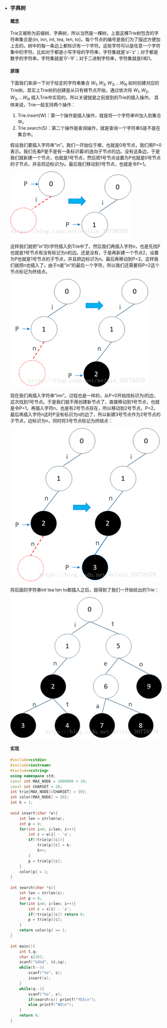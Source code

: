 - ### 字典树
  
  #### 概念
  
  Trie又被称为前缀树、字典树，所以当然是一棵树。上面这棵Trie树包含的字符串集合是{in, inn, int, tea, ten, to}。每个节点的编号是我们为了描述方便加上去的。树中的每一条边上都标识有一个字符。这些字符可以是任意一个字符集中的字符。比如对于都是小写字母的字符串，字符集就是’a’-‘z’；对于都是数字的字符串，字符集就是’0’-‘9’；对于二进制字符串，字符集就是0和1。
  
  #### 原理
  
  下面我们来讲一下对于给定的字符串集合 ${W_1, W_2, W_3, … W_N}$ 如何创建对应的Trie树。其实上Trie树的创建是从只有根节点开始，通过依次将 ${W_1, W_2, W_3, … W_N}$ 插入Trie中实现的。所以关键就是之前提到的Trie的插入操作。
  具体来说，Trie一般支持两个操作：
  
  1. Trie.insert(W)：第一个操作是插入操作，就是将一个字符串W加入到集合中。
  2. Trie.search(S)：第二个操作是查询操作，就是查询一个字符串S是不是在集合中。
  
  假设我们要插入字符串”in”。我们一开始位于根，也就是0号节点，我们用P=0表示。我们先看P是不是有一条标识着i的连向子节点的边。没有这条边，于是我们就新建一个节点，也就是1号节点，然后把1号节点设置为P也就是0号节点的子节点，并且将边标识为i。最后我们移动到1号节点，也就是令P=1。
  
  ![这里写图片描述](images/20180823221726242)
  
  这样我们就把”in”的i字符插入到Trie中了。然后我们再插入字符n，也是先找P也就是1号节点有没有标记为n的边。还是没有，于是再新建一个节点2，设置为P也就是1号节点的子节点，并且把边标识为n。最后再移动到P=2。这样我们就把n也插入了。由于n是”in”的最后一个字符，所以我们还需要将P=2这个节点标记为终结点。
  
  ![这里写图片描述](images/20180823221834440)
  
  现在我们再插入字符串”inn”。过程也是一样的，从P=0开始找标识为i的边，这次找到1号节点。于是我们就不用创建新节点了，直接移动到1号节点，也就是令P=1。再插入字符n，也是有2号节点存在，所以移动到2号节点，P=2。最后再插入字符n这时P没有标识为n的边了，所以新建3号节点作为2号节点的子节点，边标识为n，同时将3号节点标记为终结点：
  
  ![这里写图片描述](images/20180823221923252)
  
  将后面的字符串int tea ten to都插入之后，就得到了我们一开始给出的Trie：
  
  ![这里写图片描述](images/20180823221955893)
  
  
  #### 实现
  
  ```cpp
  #include<cstdio>
  #include<iostream>
  #include<cstring>
  using namespace std;
  const int MAX_NODE = 1000000 + 10;
  const int CHARSET = 26;
  int trie[MAX_NODE][CHARSET] = {0};
  int color[MAX_NODE] = {0};
  int k = 1;
  
  void insert(char *w){
      int len = strlen(w);
      int p = 0;
      for(int i=0; i<len; i++){
          int c = w[i] - 'a';
          if(!trie[p][c]){
              trie[p][c] = k;
              k++;
          }
          p = trie[p][c];
      }
      color[p] = 1;
  }
  
  int search(char *s){
      int len = strlen(s);
      int p = 0;
      for(int i=0; i<len; i++){
          int c = s[i] - 'a';
          if(!trie[p][c]) return 0;
          p = trie[p][c];
      }
      return color[p] == 1;
  }
  
  int main(){
      int t,q;
      char s[20];
      scanf("%d%d", &t,&q);
      while(t--){
          scanf("%s", s);
          insert(s);
      }
      while(q--){
          scanf("%s", s);
          if(search(s)) printf("YES\n");
          else printf("NO\n");
      }
      return 0;
  }
  ```
  
  